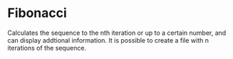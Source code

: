 # Fibonacci

Calculates the sequence to the nth iteration or up to a certain number, and can display addtional information.
It is possible to create a file with n iterations of the sequence.
